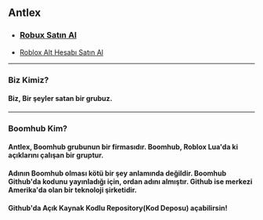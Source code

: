 ## Antlex
- ### [Robux Satın Al](https://boomhubworks.github.io/antlex/robux)
- [Roblox Alt Hesabı Satın Al](https://boomhubworks.github.io/antlex/robloxalt)
-----
### Biz Kimiz?
#### Biz, Bir şeyler satan bir grubuz.
-----
### Boomhub Kim?
#### Antlex, Boomhub grubunun bir firmasıdır. Boomhub, Roblox Lua'da ki açıklarını çalışan bir gruptur.
#### Adının Boomhub olması kötü bir şey anlamında değildir. Boomhub Github'da kodunu yayınladığı için, ordan adını almıştır. Github ise merkezi Amerika'da olan bir teknoloji şirketidir.
#### Github'da Açık Kaynak Kodlu Repository(Kod Deposu) açabilirsin!
